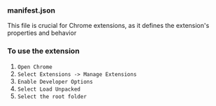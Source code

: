 ### manifest.json
This file is crucial for Chrome extensions, as it defines the extension's properties and behavior

### To use the extension
1. `Open Chrome`
2. `Select Extensions -> Manage Extensions`
3. `Enable Developer Options`
4. `Select Load Unpacked`
5. `Select the root folder`
